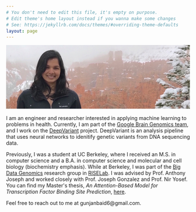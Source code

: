 ```yaml
---
# You don't need to edit this file, it's empty on purpose.
# Edit theme's home layout instead if you wanna make some changes
# See: https://jekyllrb.com/docs/themes/#overriding-theme-defaults
layout: page
---
```


![me](/assets/images/me.jpg)

I am an engineer and researcher interested in applying machine learning to problems in health. Currently, I am part of the [Google Brain Genomics team](https://ai.google/research/teams/brain/healthcare-biosciences), and I work on the [DeepVariant](https://github.com/google/deepvariant) project. DeepVariant is an analysis pipeline that uses neural networks to idenitify genetic variants from DNA sequencing data. 

Previously, I was a student at UC Berkeley, where I received an M.S. in computer science and a B.A. in computer science and molecular and cell biology (biochemistry emphasis). While at Berkeley, I was part of the [Big Data Genomics](http://bdgenomics.org/) research group in [RISELab](https://rise.cs.berkeley.edu). I was advised by Prof. Anthony Joseph and worked closely with Prof. Joseph Gonzalez and Prof. Nir Yosef. You can find my Master's thesis, *An Attention-Based Model for Transcription Factor Binding Site Prediction*, [here](https://www2.eecs.berkeley.edu/Pubs/TechRpts/2018/EECS-2018-83.html).


Feel free to reach out to me at <span class="rev">moc.liamg@6diabnajnug</span>.

<style type="text/css">
	span.rev {
    	unicode-bidi: bidi-override;
    	direction: rtl;
	}
</style>
